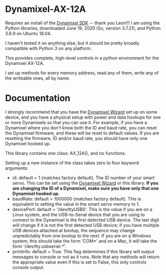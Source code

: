 # Dynamixel-AX-12A

Requires an install of the [Dynamixel SDK](https://github.com/ROBOTIS-GIT/DynamixelSDK) -- thank you Leon!!! I am using the Python libraries, downloaded June 19, 2020 (So, version 3.7.21), and Python 3.6.9 on Ubuntu 18.04.

I haven't tested it on anything else, but it should be pretty broadly compatible with Python 3 on any platform.

This provides complete, high-level controls in a python environment for the Dynamixel AX-12A.

I set up methods for every memory address, read any of them, write any of the writeable ones, all by name.

# Documentation

I strongly recommend that you have the [Dynamixel Wizard](http://www.robotis.us/dynamixel-management/) set up on some device, and you have a physical setup with power and data hookups for one or more Dynamixels so that you can use it. For example, if you have a Dynamixel where you don't know both the ID and baud rate, you can reset the Dynamixel firmware, and these will be reset to default values. If you are resetting the firmware, ID and/or baud rate, you should have only one Dynamixel hooked up.

This library contains one class: AX_12A(), and no functions.

Setting up a new instance of the class takes zero to four keyword arguments:
* id: default = 1 (matches factory default). The ID number of your smart servo. This can be set using the [Dynamixel Wizard](http://www.robotis.us/dynamixel-management/) or this library.  **If you are changing the ID of a Dynamixel, make sure you have only that one Dynamixel hooked up.**
* baudRate: default = 1000000 (matches factory default). This is equivalent to setting the value in the smart servo memory to 1.
* devicePort: default = '/dev/ttyUSB0'. This is the value if you are on a Linux system, and the USB-to-Serial device that you are using to connect to the Dynamixel is the first detected USB device. The last digit will change if it is not the first detected USB device; if you have multiple USB devices attached at bootup, the sequence may change unpredictably from one bootup to the next. If you are on a Windows system, this should take the form 'COM*' and on a Mac, it will take the form '/dev/tty.usbserial-*'.
* printInfo: default = True. This flag determines if this library will output messages to console or not as it runs.  Note that any methods will return the appropriate value even if this is set to False, this only controls console output.

